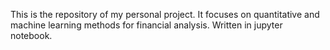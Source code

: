 This is the repository of my personal project. It focuses on quantitative and machine learning methods for financial analysis. Written in jupyter notebook. 
